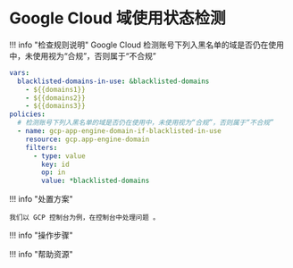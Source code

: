 # Google Cloud 域使用状态检测

!!! info "检查规则说明"
    Google Cloud 检测账号下列入黑名单的域是否仍在使用中，未使用视为“合规”，否则属于“不合规”
    
  ```YAML
  vars:
    blacklisted-domains-in-use: &blacklisted-domains
      - ${{domains1}}
      - ${{domains2}}
      - ${{domains3}}
  policies:
    # 检测账号下列入黑名单的域是否仍在使用中，未使用视为“合规”，否则属于“不合规”
    - name: gcp-app-engine-domain-if-blacklisted-in-use
      resource: gcp.app-engine-domain
      filters:
        - type: value
          key: id
          op: in
          value: *blacklisted-domains
  ```

    
!!! info "处置方案"
    
    我们以 GCP 控制台为例，在控制台中处理问题 。



!!! info "操作步骤"





!!! info "帮助资源"
    